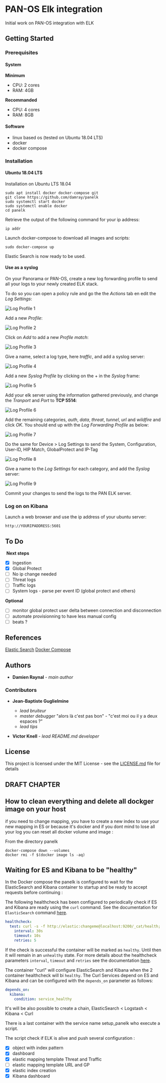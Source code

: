 # PAN-OS Elk integration

Initial work on PAN-OS integration with ELK

## Getting Started

### Prerequisites

#### System

**Minimum**
- CPU: 2 cores
- RAM: 4GB

**Recommanded**
- CPU: 4 cores
- RAM: 8GB

#### Software

- linux based os (tested on Ubuntu 18.04 LTS)
- docker
- docker compose

### Installation

#### Ubuntu 18.04 LTS

Installation on Ubuntu LTS 18.04

```
sudo apt install docker docker-compose git
git clone https://github.com/damray/panelk
sudo systemctl start docker
sudo systemctl enable docker
cd panelk
```

Retrieve the output of the following command for your ip address:

```
ip addr
```

Launch docker-compose to download all images and scripts:

```
sudo docker-compose up
```

Elastic Search is now ready to be used.


#### Use as a syslog

On your Panorama or PAN-OS, create a new log forwarding profile to send all your logs to your newly created ELK stack.

To do so you can open a policy rule and go the the *Actions* tab en edit the *Log Settings*:

![Log Profile 1](https://github.com/damray/panelk/blob/master/images/log_profile-1.png)

Add a new *Profile*:

![Log Profile 2](https://github.com/damray/panelk/blob/master/images/log_profile-2.png)

Click on *Add* to add a new *Profile match*:

![Log Profile 3](https://github.com/damray/panelk/blob/master/images/log_profile-3.png)

Give a name, select a log type, here *traffic*, and add a syslog server:

![Log Profile 4](https://github.com/damray/panelk/blob/master/images/log_profile-4.png)

Add a new *Syslog Profile* by clicking on the + in the *Syslog* frame:

![Log Profile 5](https://github.com/damray/panelk/blob/master/images/log_profile-5.png)

Add your elk server using the information gathered previously, and change the *Tranport* and *Port* to **TCP 5514**:

![Log Profile 6](https://github.com/damray/panelk/blob/master/images/log_profile-6.png)

Add the remaining categories, *auth*, *data*, *threat*, *tunnel*, *url* and *wildfire* and click *OK*.
You should end up with the *Log Forwarding Profile* as below:

![Log Profile 7](https://github.com/damray/panelk/blob/master/images/log_profile-7.png)

Do the same for Device > Log Settings to send the System, Configuration, User-ID, HIP Match, GlobalProtect and IP-Tag

![Log Profile 8](https://github.com/damray/panelk/blob/master/images/log_profile-8.png)

Give a name to the *Log Settings* for each category, and add the *Syslog* server:

![Log Profile 9](https://github.com/damray/panelk/blob/master/images/log_profile-9.png)

Commit your changes to send the logs to the PAN ELK server.


### Log on on Kibana

Launch a web browser and use the ip address of your ubuntu server:
```
http://YOURIPADDRESS:5601
```

## To Do
​
**Next steps**
- [x] Ingestion
- [x] Global Protect
- [ ] No ip change needed
- [ ] Threat logs
- [ ] Traffic logs
- [ ] System logs - parse per event ID (global protect and others)
​

**Optional**
- [ ] monitor global protect user delta between connection and disconnection
- [ ] automate provisionning to have less manual config
- [ ] beats ?

## References

[Elastic Search](https://www.elastic.co/guide/en/kibana/current/saved-objects-api-import.html)
[Docker Compose](docs.docker.com/compose/compose-file)

## Authors
* **Damien Raynal** - *main author*

### Contributors 

* **Jean-Baptiste Guglielmine**
	* *lead bruiteur*
	* *master debugger*  "alors là c'est pas bon" - "c'est moi ou il y a deux espaces ?"
	* *lead tips*

* **Victor Knell** - *lead README.md developer*

## License
​This project is licensed under the MIT License - see the [LICENSE.md](https://github.com/damray/panelk/blob/master/LICENSE.md) file for details

## DRAFT CHAPTER

## How to clean everything and delete all dockger image on your host
if you need to change mapping, you have to create a new index to use your new mapping in ES or because it's docker and if you dont mind to lose all your log you can reset all docker volume and image :

From the directory panelk
```
docker-compose down --volumes
docker rmi -f $(docker image ls -aq)
```

## Waiting for ES and Kibana to be "healthy"
In the Docker compose the panelk is configured to wait for the ElasticSearch and Kibana container to startup and be ready to accept requests before continuing :

The following healthcheck has been configured to periodically check if ES and Kibana are ready using the `curl` command. See the documentation for `ElasticSearch` command [here](https://www.postgresql.org/docs/9.4/static/app-pg-isready.html).
```yml
healthcheck:
  test: curl -s -f http://elastic:changeme@localhost:9200/_cat/health; if [[ $$? == 52 ]]; then echo 0; else echo 1; fi
    interval: 30s
    timeout: 10s
    retries: 5
```
If the check is successful the container will be marked as `healthy`. Until then it will remain in an `unhealthy` state.
For more details about the healthcheck parameters `interval`, `timeout` and `retries` see the documentation [here](https://docs.docker.com/engine/reference/builder/#healthcheck).

The container "curl" will configure ElasticSearch and Kibana when the 2 container healthcheck will bi `healthy`. The Curl Services depend on ES and Kibana and can be configured with the `depends_on` parameter as follows:
```yml
depends_on:
  kibana:
    condition: service_healthy
```
It's will be also possible to create a chain, ElasticSearch < Logstash < Kibana < Curl

There is a last container with the service name setup_panelk who execute a script.

The script check if ELK is alive and push several configuration :
- [x] object with index pattern
- [x] dashboard
- [x] elastic mapping template Threat and Traffic
- [ ] elastic mapping template URL and GP
- [x] elastic index creation
- [x] Kibana dashboard
​